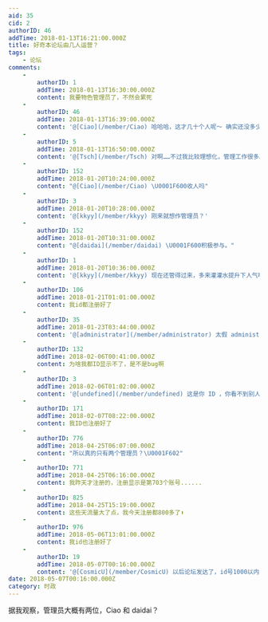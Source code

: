 ```yaml
---
aid: 35
cid: 2
authorID: 46
addTime: 2018-01-13T16:21:00.000Z
title: 好奇本论坛由几人运营？
tags:
    - 论坛
comments:
    -
        authorID: 1
        addTime: 2018-01-13T16:30:00.000Z
        content: 我要物色管理员了，不然会累死
    -
        authorID: 46
        addTime: 2018-01-13T16:39:00.000Z
        content: '@[Ciao](/member/Ciao) 哈哈哈，这才几十个人呢～ 确实还没多少人啊，你们是只在V站上推广了吗？'
    -
        authorID: 5
        addTime: 2018-01-13T16:50:00.000Z
        content: '@[Tsch](/member/Tsch) 对啊……不过我比较理想化，管理工作很多。'
    -
        authorID: 152
        addTime: 2018-01-20T10:24:00.000Z
        content: "@[Ciao](/member/Ciao) \U0001F600收人吗"
    -
        authorID: 3
        addTime: 2018-01-20T10:28:00.000Z
        content: '@[kkyy](/member/kkyy) 刚来就想作管理员？'
    -
        authorID: 152
        addTime: 2018-01-20T10:31:00.000Z
        content: "@[daidai](/member/daidai) \U0001F600积极参与。"
    -
        authorID: 1
        addTime: 2018-01-20T10:36:00.000Z
        content: '@[kkyy](/member/kkyy) 现在还管得过来，多来灌灌水提升下人气啊'
    -
        authorID: 106
        addTime: 2018-01-21T01:01:00.000Z
        content: 我id都注册好了
    -
        authorID: 35
        addTime: 2018-01-23T03:44:00.000Z
        content: '@[administrator](/member/administrator) 太假 administrator'
    -
        authorID: 132
        addTime: 2018-02-06T00:41:00.000Z
        content: 为啥我都ID显示不了，是不是bug啊
    -
        authorID: 3
        addTime: 2018-02-06T01:02:00.000Z
        content: '@[undefined](/member/undefined) 这是你 ID ，你看不到别人 ID 吗？'
    -
        authorID: 171
        addTime: 2018-02-07T08:22:00.000Z
        content: 我ID也注册好了
    -
        authorID: 776
        addTime: 2018-04-25T06:07:00.000Z
        content: "所以真的只有两个管理员？\U0001F602"
    -
        authorID: 771
        addTime: 2018-04-25T06:16:00.000Z
        content: 我昨天才注册的，注册显示是第703个账号......
    -
        authorID: 825
        addTime: 2018-04-25T15:19:00.000Z
        content: 这些天流量大了点，我今天注册都800多了⬆️
    -
        authorID: 976
        addTime: 2018-05-06T13:01:00.000Z
        content: 我id也注册好了
    -
        authorID: 19
        addTime: 2018-05-07T00:16:00.000Z
        content: '@[CosmicU](/member/CosmicU) 以后论坛发达了，id号1000以内的都发福利。。。:D'
date: 2018-05-07T00:16:00.000Z
category: 时政
---
```


据我观察，管理员大概有两位，Ciao 和 daidai？

